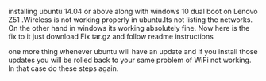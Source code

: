 installing ubuntu 14.04 or above along with windows 10 dual boot on Lenovo Z51 .Wireless is not working properly in ubuntu.Its not listing the networks. On the other hand in windows its working absolutely fine.
Now here is the fix to it just download Fix.tar.gz and follow readme instructions

one more thing whenever ubuntu will have an update and if you install those updates you will be rolled back to your same problem of WiFi not working. In that case do these steps again.
